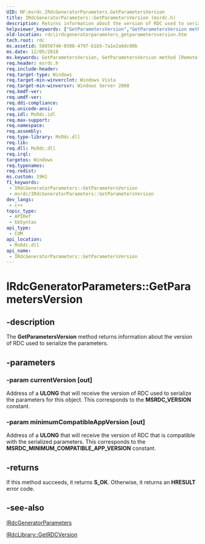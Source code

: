 ```yaml
---
UID: NF:msrdc.IRdcGeneratorParameters.GetParametersVersion
title: IRdcGeneratorParameters::GetParametersVersion (msrdc.h)
description: Returns information about the version of RDC used to serialize the parameters.
helpviewer_keywords: ["GetParametersVersion","GetParametersVersion method [Remote Differential Compression]","GetParametersVersion method [Remote Differential Compression]","IRdcGeneratorParameters interface","IRdcGeneratorParameters interface [Remote Differential Compression]","GetParametersVersion method","IRdcGeneratorParameters.GetParametersVersion","IRdcGeneratorParameters::GetParametersVersion","fs.irdcgeneratorparameters_getparametersversion","msrdc/IRdcGeneratorParameters::GetParametersVersion","rdc.irdcgeneratorparameters_getparametersversion"]
old-location: rdc\irdcgeneratorparameters_getparametersversion.htm
tech.root: rdc
ms.assetid: 58050740-0508-4797-b1b5-7a1e2a6dc00b
ms.date: 12/05/2018
ms.keywords: GetParametersVersion, GetParametersVersion method [Remote Differential Compression], GetParametersVersion method [Remote Differential Compression],IRdcGeneratorParameters interface, IRdcGeneratorParameters interface [Remote Differential Compression],GetParametersVersion method, IRdcGeneratorParameters.GetParametersVersion, IRdcGeneratorParameters::GetParametersVersion, fs.irdcgeneratorparameters_getparametersversion, msrdc/IRdcGeneratorParameters::GetParametersVersion, rdc.irdcgeneratorparameters_getparametersversion
req.header: msrdc.h
req.include-header: 
req.target-type: Windows
req.target-min-winverclnt: Windows Vista
req.target-min-winversvr: Windows Server 2008
req.kmdf-ver: 
req.umdf-ver: 
req.ddi-compliance: 
req.unicode-ansi: 
req.idl: MsRdc.idl
req.max-support: 
req.namespace: 
req.assembly: 
req.type-library: MsRdc.dll
req.lib: 
req.dll: MsRdc.dll
req.irql: 
targetos: Windows
req.typenames: 
req.redist: 
ms.custom: 19H1
f1_keywords:
 - IRdcGeneratorParameters::GetParametersVersion
 - msrdc/IRdcGeneratorParameters::GetParametersVersion
dev_langs:
 - c++
topic_type:
 - APIRef
 - kbSyntax
api_type:
 - COM
api_location:
 - MsRdc.dll
api_name:
 - IRdcGeneratorParameters::GetParametersVersion
---
```


# IRdcGeneratorParameters::GetParametersVersion


## -description

The <b>GetParametersVersion</b> 
    method returns information about the version of RDC used to serialize the parameters.

## -parameters

### -param currentVersion [out]

Address of a <b>ULONG</b> that will receive the version of RDC used to serialize the 
      parameters for this object. This corresponds to the <b>MSRDC_VERSION</b> constant.

### -param minimumCompatibleAppVersion [out]

Address of a <b>ULONG</b> that will receive the version of RDC that is compatible 
      with the serialized parameters. This corresponds to the 
      <b>MSRDC_MINIMUM_COMPATIBLE_APP_VERSION</b> constant.

## -returns

If this method succeeds, it returns <b xmlns:loc="http://microsoft.com/wdcml/l10n">S_OK</b>. Otherwise, it returns an <b xmlns:loc="http://microsoft.com/wdcml/l10n">HRESULT</b> error code.

## -see-also

<a href="/previous-versions/windows/desktop/api/msrdc/nn-msrdc-irdcgeneratorparameters">IRdcGeneratorParameters</a>



<a href="/previous-versions/windows/desktop/api/msrdc/nf-msrdc-irdclibrary-getrdcversion">IRdcLibrary::GetRDCVersion</a>

